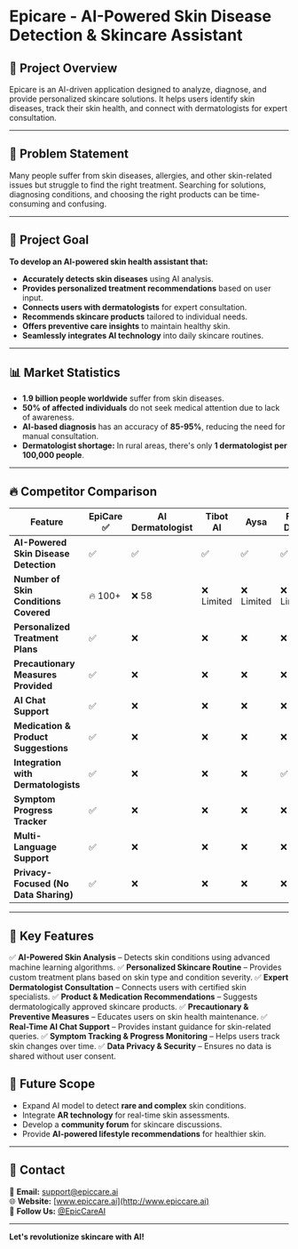 # Epicare - AI-Powered Skin Disease Detection & Skincare Assistant

## 📌 Project Overview
Epicare is an AI-driven application designed to analyze, diagnose, and provide personalized skincare solutions. It helps users identify skin diseases, track their skin health, and connect with dermatologists for expert consultation.

---

## 🚀 Problem Statement
Many people suffer from skin diseases, allergies, and other skin-related issues but struggle to find the right treatment. Searching for solutions, diagnosing conditions, and choosing the right products can be time-consuming and confusing.

---

## 🎯 Project Goal
**To develop an AI-powered skin health assistant that:**
- **Accurately detects skin diseases** using AI analysis.
- **Provides personalized treatment recommendations** based on user input.
- **Connects users with dermatologists** for expert consultation.
- **Recommends skincare products** tailored to individual needs.
- **Offers preventive care insights** to maintain healthy skin.
- **Seamlessly integrates AI technology** into daily skincare routines.

---

## 📊 Market Statistics
- **1.9 billion people worldwide** suffer from skin diseases.
- **50% of affected individuals** do not seek medical attention due to lack of awareness.
- **AI-based diagnosis** has an accuracy of **85-95%**, reducing the need for manual consultation.
- **Dermatologist shortage:** In rural areas, there's only **1 dermatologist per 100,000 people**.

---

## 🔥 Competitor Comparison
| Feature                              | EpiCare ✅ | AI Dermatologist | Tibot AI | Aysa | First Derm | SkinGPT-4 |
|--------------------------------------|------------|-----------------|---------|------|-----------|-----------|
| **AI-Powered Skin Disease Detection** | ✅          | ✅               | ✅       | ✅    | ✅         | ✅         |
| **Number of Skin Conditions Covered** | 🔥 100+    | ❌ 58           | ❌ Limited | ❌ Limited | ❌ Limited | ❌ Limited |
| **Personalized Treatment Plans**     | ✅          | ❌               | ❌       | ❌    | ❌         | ❌         |
| **Precautionary Measures Provided**  | ✅          | ❌               | ❌       | ❌    | ❌         | ❌         |
| **AI Chat Support**                  | ✅          | ❌               | ❌       | ❌    | ❌         | ❌         |
| **Medication & Product Suggestions** | ✅          | ❌               | ❌       | ❌    | ❌         | ❌         |
| **Integration with Dermatologists**  | ✅          | ❌               | ❌       | ❌    | ✅         | ❌         |
| **Symptom Progress Tracker**         | ✅          | ❌               | ❌       | ❌    | ❌         | ❌         |
| **Multi-Language Support**           | ✅          | ❌               | ❌       | ❌    | ❌         | ❌         |
| **Privacy-Focused (No Data Sharing)** | ✅          | ❌               | ❌       | ❌    | ❌         | ❌         |

---

## 🌟 Key Features
✅ **AI-Powered Skin Analysis** – Detects skin conditions using advanced machine learning algorithms.
✅ **Personalized Skincare Routine** – Provides custom treatment plans based on skin type and condition severity.
✅ **Expert Dermatologist Consultation** – Connects users with certified skin specialists.
✅ **Product & Medication Recommendations** – Suggests dermatologically approved skincare products.
✅ **Precautionary & Preventive Measures** – Educates users on skin health maintenance.
✅ **Real-Time AI Chat Support** – Provides instant guidance for skin-related queries.
✅ **Symptom Tracking & Progress Monitoring** – Helps users track skin changes over time.
✅ **Data Privacy & Security** – Ensures no data is shared without user consent.



## 🎯 Future Scope
- Expand AI model to detect **rare and complex** skin conditions.
- Integrate **AR technology** for real-time skin assessments.
- Develop a **community forum** for skincare discussions.
- Provide **AI-powered lifestyle recommendations** for healthier skin.

---

## 📩 Contact
📧 **Email:** support@epiccare.ai  
🌐 **Website:** [www.epiccare.ai](http://www.epiccare.ai)  
📱 **Follow Us:** [@EpicCareAI](https://twitter.com/epiccareai)

---

 **Let's revolutionize skincare with AI!**
